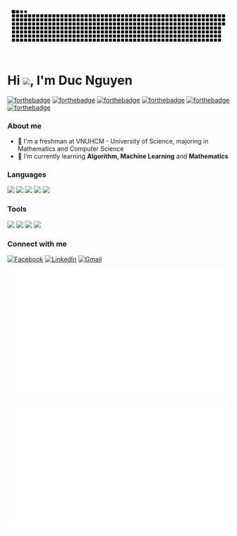 <div width="100%" align="center">

![snakeeeeeee gif](https://github.com/ducnguyen1511/ducnguyen1511/blob/output/github-contribution-grid-snake.svg)
  
<div width="100%" align="left">
<h1>Hi  <img src="https://c.tenor.com/ShTnSrVLePQAAAAi/capoo-bugcat.gif" width="60" />, I'm Duc Nguyen </h1>
  
<!--   [![forthebadge](https://forthebadge.com/images/badges/fixed-bugs.svg)](https://forthebadge.com) -->
  [![forthebadge](https://forthebadge.com/images/badges/0-percent-optimized.svg)](https://forthebadge.com)
  [![forthebadge](https://forthebadge.com/images/badges/makes-people-smile.svg)](https://forthebadge.com)
  [![forthebadge](https://forthebadge.com/images/badges/ctrl-c-ctrl-v.svg)](https://forthebadge.com)
  [![forthebadge](https://forthebadge.com/images/badges/not-a-bug-a-feature.svg)](https://forthebadge.com)
  [![forthebadge](https://forthebadge.com/images/badges/contains-tasty-spaghetti-code.svg)](https://forthebadge.com)
  [![forthebadge](https://forthebadge.com/images/badges/powered-by-coffee.svg)](https://forthebadge.com)
  
### About me
  
- 🏫 I'm a freshman at VNUHCM - University of Science, majoring in Mathematics and Computer Science
- 🌱 I’m currently learning **Algorithm, Machine Learning** and **Mathematics**

### Languages
  ![](https://img.shields.io/badge/c++-%2300599C.svg?style=for-the-badge&logo=c%2B%2B&logoColor=white)
  ![](https://img.shields.io/badge/python-3670A0?style=for-the-badge&logo=python&logoColor=ffdd54) 
  ![](https://img.shields.io/badge/Haskell-5D4F85?style=for-the-badge&logo=haskell&logoColor=white)
  ![](https://img.shields.io/badge/javascript-%23323330.svg?style=for-the-badge&logo=javascript&logoColor=%23F7DF1E)
  ![](https://img.shields.io/badge/latex-%23008080.svg?style=for-the-badge&logo=latex&logoColor=white)
  <!--   ![](https://img.shields.io/badge/go-%2300ADD8.svg?style=for-the-badge&logo=go&logoColor=white) -->
<!--   ![](https://img.shields.io/badge/-Julia-9558B2?style=for-the-badge&logo=julia&logoColor=white) -->
### Tools
  ![](https://img.shields.io/badge/NeoVim-%2357A143.svg?&style=for-the-badge&logo=neovim&logoColor=white)
  ![](https://img.shields.io/badge/Aseprite-FFFFFF?style=for-the-badge&logo=Aseprite&logoColor=#7D929E)
  ![](https://img.shields.io/badge/Krita-203759?style=for-the-badge&logo=krita&logoColor=EEF37B)
  ![](https://img.shields.io/badge/figma-%23F24E1E.svg?style=for-the-badge&logo=figma&logoColor=white)

<!-- ### Libraries
  ![Pandas](https://img.shields.io/badge/pandas-%23150458.svg?style=for-the-badge&logo=pandas&logoColor=white)
  ![NumPy](https://img.shields.io/badge/numpy-%23013243.svg?style=for-the-badge&logo=numpy&logoColor=white)
  ![OpenCV](https://img.shields.io/badge/opencv-%23white.svg?style=for-the-badge&logo=opencv&logoColor=white)
  ![scikit-learn](https://img.shields.io/badge/scikit--learn-%23F7931E.svg?style=for-the-badge&logo=scikit-learn&logoColor=white)
  ![TensorFlow](https://img.shields.io/badge/TensorFlow-%23FF6F00.svg?style=for-the-badge&logo=TensorFlow&logoColor=white)
  ![PyTorch](https://img.shields.io/badge/PyTorch-%23EE4C2C.svg?style=for-the-badge&logo=PyTorch&logoColor=white)
  ![Keras](https://img.shields.io/badge/Keras-%23D00000.svg?style=for-the-badge&logo=Keras&logoColor=white) -->
  
<h3>Connect with me </h3>
<!-- <p>
  <a href="https://fb.com/nguyenduc1511" target="blank"><img align="center" src="https://raw.githubusercontent.com/rahuldkjain/github-profile-readme-generator/master/src/images/icons/Social/facebook.svg" alt="nguyenduc1511" height="30" width="40" /></a>
  <a href="https://linkedin.com/in/nguyentrungduc1511" target="blank"><img align="center" src="https://raw.githubusercontent.com/rahuldkjain/github-profile-readme-generator/master/src/images/icons/Social/linked-in-alt.svg" alt="nguyentrungduc1511" height="30" width="40" /></a>
</p> -->
  
  [![Facebook](https://img.shields.io/badge/Facebook-%231877F2.svg?style=for-the-badge&logo=Facebook&logoColor=white)](https://fb.com/nguyenduc1511)
  [![LinkedIn](https://img.shields.io/badge/linkedin-%230077B5.svg?style=for-the-badge&logo=linkedin&logoColor=white)](https://linkedin.com/in/nguyentrungduc1511)
  [![Gmail](https://img.shields.io/badge/Gmail-D14836?style=for-the-badge&logo=gmail&logoColor=white)](mailto:trungducnguyen1511@gmail.com)
  
<p align="center">
  <img src="https://github.com/ngntrgduc/github-stats/blob/master/generated/overview.svg">
  <img src="https://github.com/ngntrgduc/github-stats/blob/master/generated/languages.svg">
</p>
